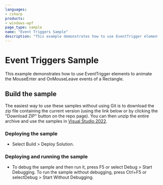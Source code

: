 ```yaml
---
languages:
- csharp
products:
- windows-wpf
page_type: sample
name: "Event Triggers Sample"        
description: "This example demonstrates how to use EventTrigger elements to animate the MouseEnter and OnMouseLeave events of a Rectangle."
---
```


# Event Triggers Sample
This example demonstrates how to use EventTrigger elements to animate the MouseEnter and OnMouseLeave events of a Rectangle.
 
## Build the sample
The easiest way to use these samples without using Git is to download the zip file containing the current version (using the link below or by clicking the "Download ZIP" button on the repo page). You can then unzip the entire archive and use the samples in [Visual Studio 2022](https://www.visualstudio.com/wpf-vs).

### Deploying the sample
- Select Build > Deploy Solution. 

### Deploying and running the sample
- To debug the sample and then run it, press F5 or select Debug >  Start Debugging. To run the sample without debugging, press Ctrl+F5 or selectDebug > Start Without Debugging. 


